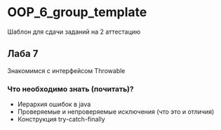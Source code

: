 # OOP_6_group_template
Шаблон для сдачи заданий на 2 аттестацию

## Лаба 7
Знакомимся с интерфейсом Throwable
### Что необходимо знать (почитать)?
* Иерархия ошибок в java
* Проверяемые и непроверяемые исключения (что это и отличия)
* Конструкция try-catch-finally

